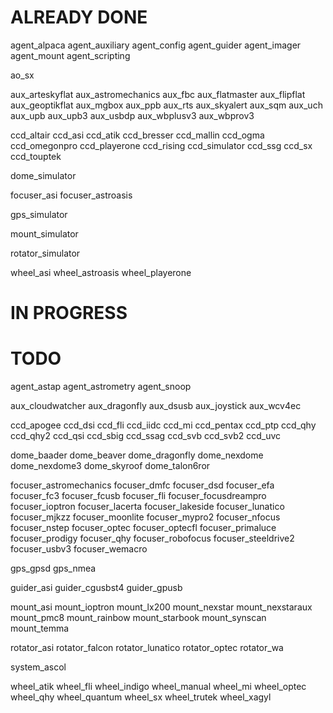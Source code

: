 # ALREADY DONE

agent_alpaca
agent_auxiliary
agent_config
agent_guider
agent_imager
agent_mount
agent_scripting

ao_sx

aux_arteskyflat
aux_astromechanics
aux_fbc
aux_flatmaster
aux_flipflat
aux_geoptikflat
aux_mgbox
aux_ppb
aux_rts
aux_skyalert
aux_sqm
aux_uch
aux_upb
aux_upb3
aux_usbdp
aux_wbplusv3
aux_wbprov3

ccd_altair
ccd_asi
ccd_atik
ccd_bresser
ccd_mallin
ccd_ogma
ccd_omegonpro
ccd_playerone
ccd_rising
ccd_simulator
ccd_ssg
ccd_sx
ccd_touptek

dome_simulator

focuser_asi
focuser_astroasis

gps_simulator

mount_simulator

rotator_simulator

wheel_asi
wheel_astroasis
wheel_playerone

# IN PROGRESS

# TODO

agent_astap
agent_astrometry
agent_snoop

aux_cloudwatcher
aux_dragonfly
aux_dsusb
aux_joystick
aux_wcv4ec

ccd_apogee
ccd_dsi
ccd_fli
ccd_iidc
ccd_mi
ccd_pentax
ccd_ptp
ccd_qhy
ccd_qhy2
ccd_qsi
ccd_sbig
ccd_ssag
ccd_svb
ccd_svb2
ccd_uvc

dome_baader
dome_beaver
dome_dragonfly
dome_nexdome
dome_nexdome3
dome_skyroof
dome_talon6ror

focuser_astromechanics
focuser_dmfc
focuser_dsd
focuser_efa
focuser_fc3
focuser_fcusb
focuser_fli
focuser_focusdreampro
focuser_ioptron
focuser_lacerta
focuser_lakeside
focuser_lunatico
focuser_mjkzz
focuser_moonlite
focuser_mypro2
focuser_nfocus
focuser_nstep
focuser_optec
focuser_optecfl
focuser_primaluce
focuser_prodigy
focuser_qhy
focuser_robofocus
focuser_steeldrive2
focuser_usbv3
focuser_wemacro

gps_gpsd
gps_nmea

guider_asi
guider_cgusbst4
guider_gpusb

mount_asi
mount_ioptron
mount_lx200
mount_nexstar
mount_nexstaraux
mount_pmc8
mount_rainbow
mount_starbook
mount_synscan
mount_temma

rotator_asi
rotator_falcon
rotator_lunatico
rotator_optec
rotator_wa

system_ascol

wheel_atik
wheel_fli
wheel_indigo
wheel_manual
wheel_mi
wheel_optec
wheel_qhy
wheel_quantum
wheel_sx
wheel_trutek
wheel_xagyl
